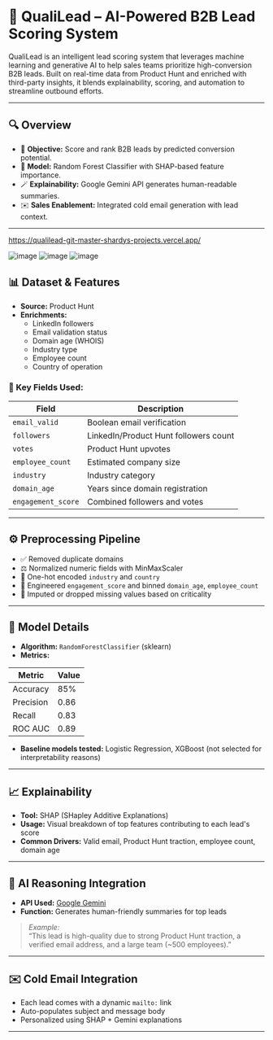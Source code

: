 # 🚀 QualiLead – AI-Powered B2B Lead Scoring System

QualiLead is an intelligent lead scoring system that leverages machine learning and generative AI to help sales teams prioritize high-conversion B2B leads. Built on real-time data from Product Hunt and enriched with third-party insights, it blends explainability, scoring, and automation to streamline outbound efforts.

---

## 🔍 Overview

- 🎯 **Objective:** Score and rank B2B leads by predicted conversion potential.
- 🧠 **Model:** Random Forest Classifier with SHAP-based feature importance.
- 🪄 **Explainability:** Google Gemini API generates human-readable summaries.
- ✉️ **Sales Enablement:** Integrated cold email generation with lead context.

---
https://qualilead-git-master-shardys-projects.vercel.app/

![image](https://github.com/user-attachments/assets/a5cf5b25-5716-402e-ad1a-41712cbbc05f)
![image](https://github.com/user-attachments/assets/bbf1eaa3-016b-4f74-96da-3a1ea19a25e1)
![image](https://github.com/user-attachments/assets/e5d9ab2a-c7f9-4b39-8bf3-d34ab95949af)




## 📊 Dataset & Features

- **Source:** Product Hunt
- **Enrichments:**
  - LinkedIn followers
  - Email validation status
  - Domain age (WHOIS)
  - Industry type
  - Employee count
  - Country of operation

### 🧾 Key Fields Used:
| Field             | Description                            |
|------------------|----------------------------------------|
| `email_valid`     | Boolean email verification             |
| `followers`       | LinkedIn/Product Hunt followers count  |
| `votes`           | Product Hunt upvotes                   |
| `employee_count`  | Estimated company size                 |
| `industry`        | Industry category                      |
| `domain_age`      | Years since domain registration        |
| `engagement_score`| Combined followers and votes           |

---

## ⚙️ Preprocessing Pipeline

- ✅ Removed duplicate domains
- ⚖️ Normalized numeric fields with MinMaxScaler
- 🔢 One-hot encoded `industry` and `country`
- 🧮 Engineered `engagement_score` and binned `domain_age`, `employee_count`
- 🧼 Imputed or dropped missing values based on criticality

---

## 🧠 Model Details

- **Algorithm:** `RandomForestClassifier` (sklearn)
- **Metrics:**

| Metric    | Value |
|-----------|--------|
| Accuracy  | 85%    |
| Precision | 0.86   |
| Recall    | 0.83   |
| ROC AUC   | 0.89   |

- **Baseline models tested:** Logistic Regression, XGBoost (not selected for interpretability reasons)

---

## 📈 Explainability

- **Tool:** SHAP (SHapley Additive Explanations)
- **Usage:** Visual breakdown of top features contributing to each lead's score
- **Common Drivers:** Valid email, Product Hunt traction, employee count, domain age

---

## 🤖 AI Reasoning Integration

- **API Used:** [Google Gemini](https://ai.google)
- **Function:** Generates human-friendly summaries for top leads

> *Example:*  
> “This lead is high-quality due to strong Product Hunt traction, a verified email address, and a large team (~500 employees).”

---

## ✉️ Cold Email Integration

- Each lead comes with a dynamic `mailto:` link
- Auto-populates subject and message body
- Personalized using SHAP + Gemini explanations

---
